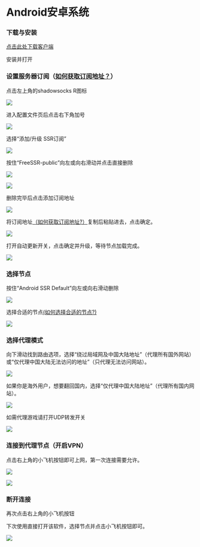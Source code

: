 # Android安卓系统

### **下载与安装**

[ 点击此处下载客户端](https://slower.coding.net/p/slower/git/raw/master/ShadowsocksR-v3.4.0.6.apk)

安装并打开

### **设置服务器订阅（**[**如何获取订阅地址？**](../wang-zhan-shi-yong/fu-wu-qi-ding-yue.md)**）**

点击左上角的shadowsocks R图标

![](../.gitbook/assets/5cf13faaf2c2630236.png)

进入配置文件页后点击右下角加号

![](../.gitbook/assets/wei-xin-tu-pian-20190725221316.jpg)

选择“添加/升级 SSR订阅”

![](../.gitbook/assets/wei-xin-tu-pian-20190725221439.jpg)

按住“FreeSSR-public”向左或向右滑动并点击直接删除

![](../.gitbook/assets/5cf13fc87cc5e80258.png)

![](../.gitbook/assets/5cf13fdb0d82468115.png)

删除完毕后点击添加订阅地址

![](../.gitbook/assets/5cf140196cde413752.png)

 将订阅地址[（如何获取订阅地址?）](../wang-zhan-shi-yong/fu-wu-qi-ding-yue.md)复制后粘贴进去，点击确定。

![](../.gitbook/assets/5cf1403d975f247612.png)

打开自动更新开关，点击确定并升级，等待节点加载完成。

![](../.gitbook/assets/5cf140f6df69993153.jpg)

### **选择节点**

按住“Android SSR Default”向左或向右滑动删除

![](../.gitbook/assets/5cf1419e20d3c15671.png)

 选择合适的节点[\(如何选择合适的节点?\)](../wang-zhan-shi-yong/jie-dian-tui-jian.md)

![](../.gitbook/assets/wei-xin-tu-pian-20190725222220.jpg)

### **选择代理模式**

向下滑动找到路由选项，选择“绕过局域网及中国大陆地址”（代理所有国外网站）或“仅代理中国大陆无法访问的地址”（只代理无法访问网站）。

![](../.gitbook/assets/9maw4-l9wnl.gif)

如果你是海外用户，想要翻回国内，选择“仅代理中国大陆地址”（代理所有国内网站）。

![](../.gitbook/assets/5cf1426da8fba28096.png)

如需代理游戏请打开UDP转发开关

![](../.gitbook/assets/5cf142839f2f345493.png)

### 连接到代理节点（开启VPN）

点击右上角的小飞机按钮即可上网，第一次连接需要允许。

![](../.gitbook/assets/5cf142d8ba92a93459.png)

![](../.gitbook/assets/5cf142f8b774926033.png)

### **断开连接**

再次点击右上角的小飞机按钮

下次使用直接打开该软件，选择节点并点击小飞机按钮即可。

![](../.gitbook/assets/5cf143421dae039235.png)

